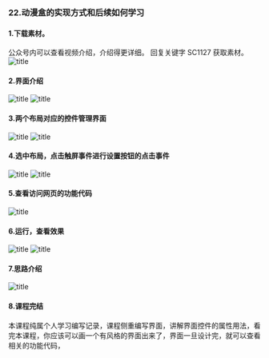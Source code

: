 ### 22.动漫盒的实现方式和后续如何学习
#### 1.下载素材。
公众号内可以查看视频介绍，介绍得更详细。
回复关键字 SC1127 获取素材。
![title](https://raw.githubusercontent.com/JSZNopi/JSZImage/master/gitnote/2019/10/30/WXCODE-1572446034519.jpeg)

#### 2.界面介绍
![title](https://raw.githubusercontent.com/JSZNopi/JSZImage/master/gitnote/2019/11/27/1-1574867370559.png)
![title](https://raw.githubusercontent.com/JSZNopi/JSZImage/master/gitnote/2019/11/27/2-1574867404033.png)

#### 3.两个布局对应的控件管理界面
![title](https://raw.githubusercontent.com/JSZNopi/JSZImage/master/gitnote/2019/11/27/3-1574867435600.png)
![title](https://raw.githubusercontent.com/JSZNopi/JSZImage/master/gitnote/2019/11/27/4-1574867442014.png)

#### 4.选中布局，点击触屏事件进行设置按钮的点击事件
![title](https://raw.githubusercontent.com/JSZNopi/JSZImage/master/gitnote/2019/11/27/5-1574867499135.png)
![title](https://raw.githubusercontent.com/JSZNopi/JSZImage/master/gitnote/2019/11/27/6-1574867506705.png)

#### 5.查看访问网页的功能代码
![title](https://raw.githubusercontent.com/JSZNopi/JSZImage/master/gitnote/2019/11/27/7-1574867537260.png)

#### 6.运行，查看效果
![title](https://raw.githubusercontent.com/JSZNopi/JSZImage/master/gitnote/2019/11/27/8-1574867558266.png)
![title](https://raw.githubusercontent.com/JSZNopi/JSZImage/master/gitnote/2019/11/27/9-1574867564449.png)

#### 7.思路介绍
![title](https://raw.githubusercontent.com/JSZNopi/JSZImage/master/gitnote/2019/11/27/10-1574867580751.png)

#### 8.课程完结
本课程纯属个人学习编写记录，课程侧重编写界面，讲解界面控件的属性用法，看完本课程，你应该可以画一个有风格的界面出来了，界面一旦设计完，就可以查看相关的功能代码，